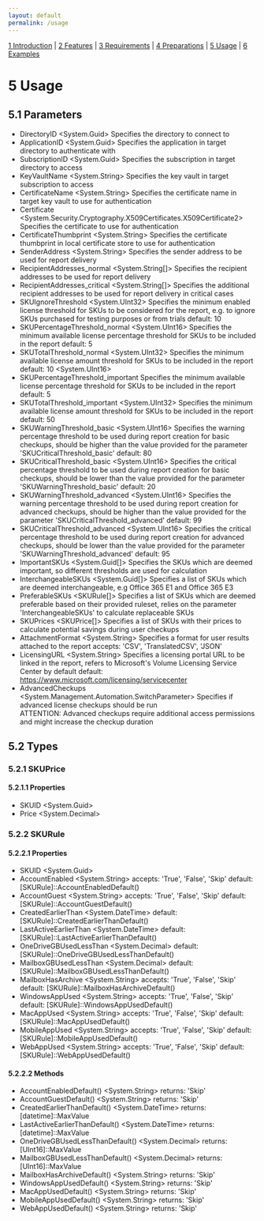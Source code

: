 ```yaml
---
layout: default
permalink: /usage
---
```


[1 Introduction](/azure-ad-license-status/) \| [2 Features](/azure-ad-license-status/features) \| [3 Requirements](/azure-ad-license-status/requirements) \| [4 Preparations](/azure-ad-license-status/preparations) \| [5 Usage](/azure-ad-license-status/usage) \| [6 Examples](/azure-ad-license-status/examples)

# 5 Usage

## 5.1 Parameters

- DirectoryID <System.Guid>
  Specifies the directory to connect to
- ApplicationID <System.Guid>
  Specifies the application in target directory to authenticate with
- SubscriptionID <System.Guid>
  Specifies the subscription in target directory to access
- KeyVaultName <System.String>
  Specifies the key vault in target subscription to access
- CertificateName <System.String>
  Specifies the certificate name in target key vault to use for authentication
- Certificate <System.Security.Cryptography.X509Certificates.X509Certificate2>
  Specifies the certificate to use for authentication
- CertificateThumbprint <System.String>
  Specifies the certificate thumbprint in local certificate store to use for authentication
- SenderAddress <System.String>
  Specifies the sender address to be used for report delivery
- RecipientAddresses_normal <System.String[]>
  Specifies the recipient addresses to be used for report delivery
- RecipientAddresses_critical <System.String[]>
  Specifies the additional recipient addresses to be used for report delivery in critical cases
- SKUIgnoreThreshold <System.UInt32>
  Specifies the minimum enabled license threshold for SKUs to be considered for the report, e.g. to ignore SKUs purchased for testing purposes or from trials
  default: 10
- SKUPercentageThreshold_normal <System.UInt16>
  Specifies the minimum available license percentage threshold for SKUs to be included in the report
  default: 5
- SKUTotalThreshold_normal <System.UInt32>
  Specifies the minimum available license amount threshold for SKUs to be included in the report
  default: 10 <System.UInt16>
- SKUPercentageThreshold_important
  Specifies the minimum available license percentage threshold for SKUs to be included in the report
  default: 5
- SKUTotalThreshold_important <System.UInt32>
  Specifies the minimum available license amount threshold for SKUs to be included in the report
  default: 50
- SKUWarningThreshold_basic <System.UInt16>
  Specifies the warning percentage threshold to be used during report creation for basic checkups, should be higher than the value provided for the parameter 'SKUCriticalThreshold_basic'
  default: 80
- SKUCriticalThreshold_basic <System.UInt16>
  Specifies the critical percentage threshold to be used during report creation for basic checkups, should be lower than the value provided for the parameter 'SKUWarningThreshold_basic'
  default: 20
- SKUWarningThreshold_advanced <System.UInt16>
  Specifies the warning percentage threshold to be used during report creation for advanced checkups, should be higher than the value provided for the parameter 'SKUCriticalThreshold_advanced'
  default: 99
- SKUCriticalThreshold_advanced <System.UInt16>
  Specifies the critical percentage threshold to be used during report creation for advanced checkups, should be lower than the value provided for the parameter 'SKUWarningThreshold_advanced'
  default: 95
- ImportantSKUs <System.Guid[]>
  Specifies the SKUs which are deemed important, so different thresholds are used for calculation
- InterchangeableSKUs <System.Guid[]>
  Specifies a list of SKUs which are deemed interchangeable, e.g Office 365 E1 and Office 365 E3
- PreferableSKUs <SKURule[]>
  Specifies a list of SKUs which are deemed preferable based on their provided ruleset, relies on the parameter 'InterchangeableSKUs' to calculate replaceable SKUs
- SKUPrices <SKUPrice[]>
  Specifies a list of SKUs with their prices to calculate potential savings during user checkups
- AttachmentFormat <System.String>
  Specifies a format for user results attached to the report
  accepts: 'CSV', 'TranslatedCSV', 'JSON'
- LicensingURL <System.String>
  Specifies a licensing portal URL to be linked in the report, refers to Microsoft's Volume Licensing Service Center by default
  default: https://www.microsoft.com/licensing/servicecenter
- AdvancedCheckups <System.Management.Automation.SwitchParameter>
  Specifies if advanced license checkups should be run  
  ATTENTION: Advanced checkups require additional access permissions and might increase the checkup duration

## 5.2 Types

### 5.2.1 SKUPrice

#### 5.2.1.1 Properties

- SKUID <System.Guid>
- Price <System.Decimal>

### 5.2.2 SKURule

#### 5.2.2.1 Properties

- SKUID <System.Guid>
- AccountEnabled <System.String>
  accepts: 'True', 'False', 'Skip'
  default: [SKURule]::AccountEnabledDefault()
- AccountGuest <System.String>
  accepts: 'True', 'False', 'Skip'
  default: [SKURule]::AccountGuestDefault()
- CreatedEarlierThan <System.DateTime>
  default: [SKURule]::CreatedEarlierThanDefault()
- LastActiveEarlierThan <System.DateTime>
  default: [SKURule]::LastActiveEarlierThanDefault()
- OneDriveGBUsedLessThan <System.Decimal>
  default: [SKURule]::OneDriveGBUsedLessThanDefault()
- MailboxGBUsedLessThan <System.Decimal>
  default: [SKURule]::MailboxGBUsedLessThanDefault()
- MailboxHasArchive <System.String>
  accepts: 'True', 'False', 'Skip'
  default: [SKURule]::MailboxHasArchiveDefault()
- WindowsAppUsed <System.String>
  accepts: 'True', 'False', 'Skip'
  default: [SKURule]::WindowsAppUsedDefault()
- MacAppUsed <System.String>
  accepts: 'True', 'False', 'Skip'
  default: [SKURule]::MacAppUsedDefault()
- MobileAppUsed <System.String>
  accepts: 'True', 'False', 'Skip'
  default: [SKURule]::MobileAppUsedDefault()
- WebAppUsed <System.String>
  accepts: 'True', 'False', 'Skip'
  default: [SKURule]::WebAppUsedDefault()

#### 5.2.2.2 Methods

- AccountEnabledDefault() <System.String>
  returns: 'Skip'
- AccountGuestDefault() <System.String>
  returns: 'Skip'
- CreatedEarlierThanDefault() <System.DateTime>
  returns: [datetime]::MaxValue
- LastActiveEarlierThanDefault() <System.DateTime>
  returns: [datetime]::MaxValue
- OneDriveGBUsedLessThanDefault() <System.Decimal>
  returns: [UInt16]::MaxValue
- MailboxGBUsedLessThanDefault() <System.Decimal>
  returns: [UInt16]::MaxValue
- MailboxHasArchiveDefault() <System.String>
  returns: 'Skip'
- WindowsAppUsedDefault() <System.String>
  returns: 'Skip'
- MacAppUsedDefault() <System.String>
  returns: 'Skip'
- MobileAppUsedDefault() <System.String>
  returns: 'Skip'
- WebAppUsedDefault() <System.String>
  returns: 'Skip'
